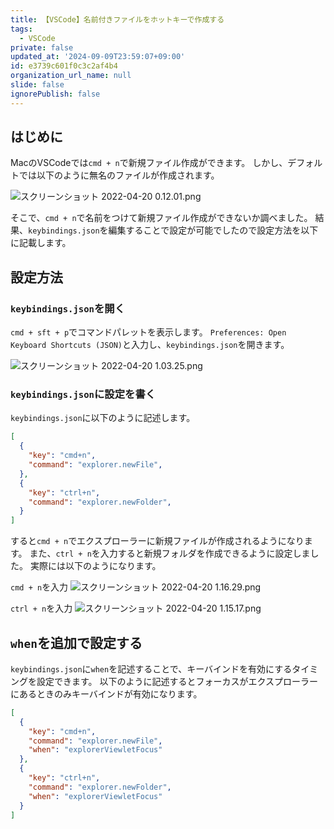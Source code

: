 ```yaml
---
title: 【VSCode】名前付きファイルをホットキーで作成する
tags:
  - VSCode
private: false
updated_at: '2024-09-09T23:59:07+09:00'
id: e3739c601f0c3c2af4b4
organization_url_name: null
slide: false
ignorePublish: false
---
```

## はじめに
MacのVSCodeでは`cmd + n`で新規ファイル作成ができます。
しかし、デフォルトでは以下のように無名のファイルが作成されます。

![スクリーンショット 2022-04-20 0.12.01.png](https://qiita-image-store.s3.ap-northeast-1.amazonaws.com/0/2342443/b9777aae-cf94-f13c-4638-cc8eeab0deee.png)


そこで、`cmd + n`で名前をつけて新規ファイル作成ができないか調べました。
結果、`keybindings.json`を編集することで設定が可能でしたので設定方法を以下に記載します。

## 設定方法

### `keybindings.json`を開く
`cmd + sft + p`でコマンドパレットを表示します。
`Preferences: Open Keyboard Shortcuts (JSON)`と入力し、`keybindings.json`を開きます。

![スクリーンショット 2022-04-20 1.03.25.png](https://qiita-image-store.s3.ap-northeast-1.amazonaws.com/0/2342443/f47f6f9e-7cba-2442-a769-5f6b9f956de1.png)


### `keybindings.json`に設定を書く
`keybindings.json`に以下のように記述します。

```keybindings.json
[
  {
    "key": "cmd+n",
    "command": "explorer.newFile",
  },
  {
    "key": "ctrl+n",
    "command": "explorer.newFolder",
  }
]
```

すると`cmd + n`でエクスプローラーに新規ファイルが作成されるようになります。
また、`ctrl + n`を入力すると新規フォルダを作成できるように設定しました。
実際には以下のようになります。

`cmd + n`を入力
![スクリーンショット 2022-04-20 1.16.29.png](https://qiita-image-store.s3.ap-northeast-1.amazonaws.com/0/2342443/b29769eb-d4f8-aa7a-1f2e-671780c6b634.png)


`ctrl + n`を入力
![スクリーンショット 2022-04-20 1.15.17.png](https://qiita-image-store.s3.ap-northeast-1.amazonaws.com/0/2342443/30ff3278-ecbf-776d-3b24-0f6bdb6e9d5f.png)



## `when`を追加で設定する
`keybindings.json`に`when`を記述することで、キーバインドを有効にするタイミングを設定できます。
以下のように記述するとフォーカスがエクスプローラーにあるときのみキーバインドが有効になります。

```keybindings.json
[
  {
    "key": "cmd+n",
    "command": "explorer.newFile",
    "when": "explorerViewletFocus"
  },
  {
    "key": "ctrl+n",
    "command": "explorer.newFolder",
    "when": "explorerViewletFocus"
  }
]
```
